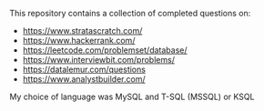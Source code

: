 This repository contains a collection of completed questions on:

- https://www.stratascratch.com/
- https://www.hackerrank.com/
- https://leetcode.com/problemset/database/
- https://www.interviewbit.com/problems/
- https://datalemur.com/questions
- https://www.analystbuilder.com/

My choice of language was MySQL and T-SQL (MSSQL) or KSQL